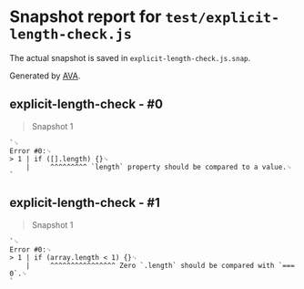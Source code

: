 # Snapshot report for `test/explicit-length-check.js`

The actual snapshot is saved in `explicit-length-check.js.snap`.

Generated by [AVA](https://avajs.dev).

## explicit-length-check - #0

> Snapshot 1

    `␊
    Error #0:␊
    > 1 | if ([].length) {}␊
        |     ^^^^^^^^^ `length` property should be compared to a value.␊
    `

## explicit-length-check - #1

> Snapshot 1

    `␊
    Error #0:␊
    > 1 | if (array.length < 1) {}␊
        |     ^^^^^^^^^^^^^^^^ Zero `.length` should be compared with `=== 0`.␊
    `
